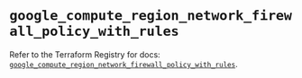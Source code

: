 # `google_compute_region_network_firewall_policy_with_rules`

Refer to the Terraform Registry for docs: [`google_compute_region_network_firewall_policy_with_rules`](https://registry.terraform.io/providers/hashicorp/google-beta/6.26.0/docs/resources/google_compute_region_network_firewall_policy_with_rules).
